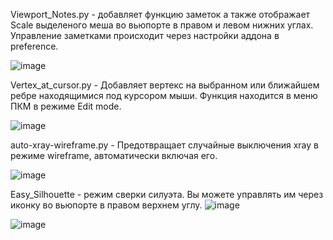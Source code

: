 Viewport_Notes.py - добавляет функцию заметок а также отображает Scale выделеного меша во вьюпорте в правом и левом нижних углах. Управление заметками происходит через настройки аддона в preference.

![image](https://github.com/user-attachments/assets/d2bef961-d422-4476-8cbe-f2fb176bd92c)


Vertex_at_cursor.py - Добавляет вертекс на выбранном или ближайшем ребре находящимися под курсором мыши. Функция находится в меню ПКМ в режиме Edit mode.

![image](https://github.com/user-attachments/assets/cdbb7368-8fc3-49a8-a7b9-0c7b1c521e69)

auto-xray-wireframe.py - Предотвращает случайные выключения xray в режиме wireframe, автоматически включая его.

![image](https://github.com/user-attachments/assets/7c82be95-4e2f-46db-a25f-f369c8f02012)


Easy_Silhouette - режим сверки силуэта. Вы можете управлять им через иконку во вьюпорте в правом верхнем углу.
![image](https://github.com/user-attachments/assets/7ebedcce-47f7-4213-8b02-27e774a31b41)


![image](https://github.com/user-attachments/assets/d7b6c350-9a63-462a-adde-668f05d736e3)


